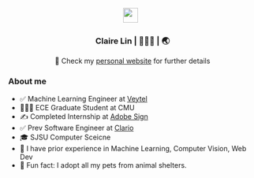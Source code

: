 <p align='center'> 
<a href="https://www.linkedin.com/in/claireshao-yulin/"><img height="30" src="https://raw.githubusercontent.com/trinwin/trinwin/master/icons/linkedin.png?raw=true"></a>&nbsp;&nbsp;

<div align="center">
<h3>   Claire Lin | 👩🏻‍💻 | 🌏 </h3> 

 👋 Check my [personal website](https://clairelin23.github.io) for further details
</div>

 



### About me 
- ✅ Machine Learning Engineer at [Veytel](https://www.veytel.com)
- 👩🏻‍🎓 ECE Graduate Student at CMU
- ✍️ Completed Internship at [Adobe Sign](https://www.adobe.com/sign.html)
- ✅ Prev Software Engineer at [Clario](https://clario.com)
- 🎓 SJSU Computer Sceicne
- 💼 I have prior experience in Machine Learning, Computer Vision, Web Dev
- 🐶 Fun fact: I adopt all my pets from animal shelters.

<!--
**clairelin23/clairelin23** is a ✨ _special_ ✨ repository because its `README.md` (this file) appears on your GitHub profile.

Here are some ideas to get you started:

- 🔭 I’m currently working on ...
- 🌱 I’m currently learning ...
- 👯 I’m looking to collaborate on ...
- 🤔 I’m looking for help with ...
- 💬 Ask me about ...
- 📫 How to reach me: ...
- 😄 Pronouns: ...
- ⚡ Fun fact: ...
-->
